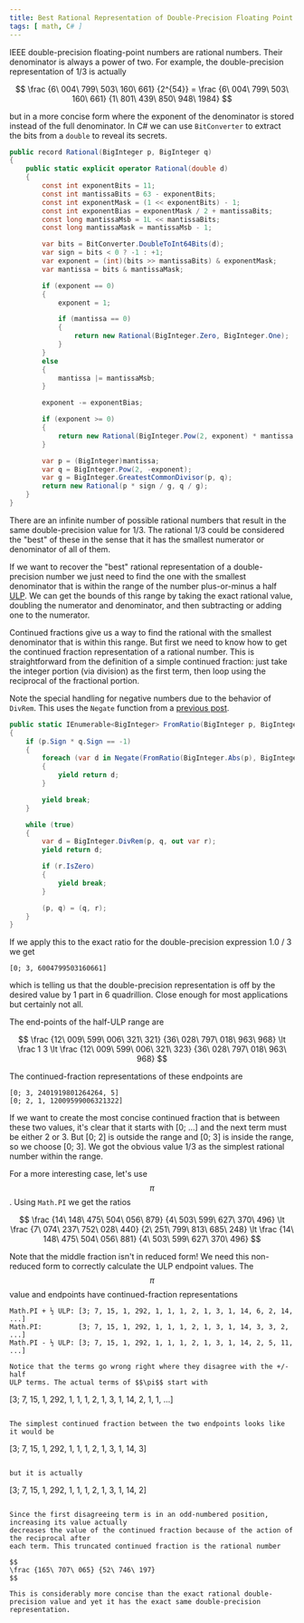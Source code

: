 ```yaml
---
title: Best Rational Representation of Double-Precision Floating Point Number
tags: [ math, C# ]
---
```


IEEE double-precision floating-point numbers are rational numbers. Their denominator
is always a power of two. For example, the double-precision representation of 1/3 is
actually

$$
\frac {6\ 004\ 799\ 503\ 160\ 661} {2^{54}} = \frac {6\ 004\ 799\ 503\ 160\ 661} {1\ 801\ 439\ 850\ 948\ 1984}
$$

but in a more concise form where the exponent of the denominator is stored instead of
the full denominator.
In C# we can use `BitConverter` to extract the bits from a `double` to reveal its 
secrets.

```csharp
public record Rational(BigInteger p, BigInteger q)
{
    public static explicit operator Rational(double d)
    {
        const int exponentBits = 11;
        const int mantissaBits = 63 - exponentBits;
        const int exponentMask = (1 << exponentBits) - 1;
        const int exponentBias = exponentMask / 2 + mantissaBits;
        const long mantissaMsb = 1L << mantissaBits;
        const long mantissaMask = mantissaMsb - 1;

        var bits = BitConverter.DoubleToInt64Bits(d);
        var sign = bits < 0 ? -1 : +1;
        var exponent = (int)(bits >> mantissaBits) & exponentMask;
        var mantissa = bits & mantissaMask;

        if (exponent == 0)
        {
            exponent = 1;

            if (mantissa == 0)
            {
                return new Rational(BigInteger.Zero, BigInteger.One);
            }
        }
        else
        {
            mantissa |= mantissaMsb;
        }

        exponent -= exponentBias;

        if (exponent >= 0)
        {
            return new Rational(BigInteger.Pow(2, exponent) * mantissa * sign, BigInteger.One);
        }

        var p = (BigInteger)mantissa;
        var q = BigInteger.Pow(2, -exponent);
        var g = BigInteger.GreatestCommonDivisor(p, q);
        return new Rational(p * sign / g, q / g);
    }
}
```

There are an infinite number of possible rational numbers that result in the same
double-precision value for 1/3. The rational 1/3 could be considered the "best" of these
in the sense that it has the smallest numerator or denominator of all of them.

If we want to recover the "best" rational representation of a double-precision number
we just need to find the one with the smallest denominator that is within the range
of the number plus-or-minus a half [ULP](https://en.wikipedia.org/wiki/Unit_in_the_last_place).
We can get the bounds of this range by taking the exact rational value, doubling the
numerator and denominator, and then subtracting or adding one to the numerator.

Continued fractions give us a way to find the rational with the smallest
denominator that is within this range. But first we need to know how to get the continued
fraction representation of a rational number. This is straightforward from the definition
of a simple continued fraction: just take the integer portion (via division) as the 
first term, then loop using the reciprocal of the fractional portion.

Note the special handling for negative numbers due to the behavior of `DivRem`. This
uses the `Negate` function from a [previous post](2021-02-21-continued-fractions-to-decimal).

```csharp
public static IEnumerable<BigInteger> FromRatio(BigInteger p, BigInteger q)
{
    if (p.Sign * q.Sign == -1)
    {
        foreach (var d in Negate(FromRatio(BigInteger.Abs(p), BigInteger.Abs(q))))
        {
            yield return d;
        }

        yield break;
    }

    while (true)
    {
        var d = BigInteger.DivRem(p, q, out var r);
        yield return d;

        if (r.IsZero)
        {
            yield break;
        }

        (p, q) = (q, r);
    }
}
```

If we apply this to the exact ratio for the double-precision expression 1.0 / 3 we get

```
[0; 3, 6004799503160661]
```

which is telling us that the double-precision representation is off by the
desired value by 1 part in 6 quadrillion. Close enough for most applications but
certainly not all.

The end-points of the half-ULP range are

$$
\frac {12\ 009\ 599\ 006\ 321\ 321} {36\ 028\ 797\ 018\ 963\ 968} \lt 
\frac 1 3 \lt 
\frac {12\ 009\ 599\ 006\ 321\ 323} {36\ 028\ 797\ 018\ 963\ 968}
$$

The continued-fraction representations of these endpoints are

```
[0; 3, 2401919801264264, 5]
[0; 2, 1, 12009599006321322]
```

If we want to create the most concise continued fraction that is between these two values,
it's clear that it starts with [0; ...] and the next term must be either 2 or 3. But
[0; 2] is outside the range and [0; 3] is inside the range, so we choose [0; 3]. We got the obvious value 1/3 as the simplest rational number within the range.

For a more interesting case, let's use $$\pi$$. Using `Math.PI` we get the ratios

$$
\frac {14\ 148\ 475\ 504\ 056\ 879} {4\ 503\ 599\ 627\ 370\ 496} \lt
\frac {7\ 074\ 237\ 752\ 028\ 440} {2\ 251\ 799\ 813\ 685\ 248} \lt
\frac {14\ 148\ 475\ 504\ 056\ 881} {4\ 503\ 599\ 627\ 370\ 496}
$$

Note that the middle fraction isn't in reduced form! We need this non-reduced form to correctly
calculate the ULP endpoint values.
The $$\pi$$ value and endpoints have continued-fraction representations

```
Math.PI + ½ ULP: [3; 7, 15, 1, 292, 1, 1, 1, 2, 1, 3, 1, 14, 6, 2, 14, ...]
Math.PI:         [3; 7, 15, 1, 292, 1, 1, 1, 2, 1, 3, 1, 14, 3, 3, 2, ...]
Math.PI - ½ ULP: [3; 7, 15, 1, 292, 1, 1, 1, 2, 1, 3, 1, 14, 2, 5, 11, ...]

Notice that the terms go wrong right where they disagree with the +/- half
ULP terms. The actual terms of $$\pi$$ start with

```
[3; 7, 15, 1, 292, 1, 1, 1, 2, 1, 3, 1, 14, 2, 1, 1, ...]
```

The simplest continued fraction between the two endpoints looks like it would be 

```
[3; 7, 15, 1, 292, 1, 1, 1, 2, 1, 3, 1, 14, 3]
```

but it is actually

```
[3; 7, 15, 1, 292, 1, 1, 1, 2, 1, 3, 1, 14, 2]
```

Since the first disagreeing term is in an odd-numbered position, increasing its value actually
decreases the value of the continued fraction because of the action of the reciprocal after 
each term. This truncated continued fraction is the rational number 

$$
\frac {165\ 707\ 065} {52\ 746\ 197}
$$

This is considerably more concise than the exact rational double-precision value and yet it has the exact same double-precision representation.
